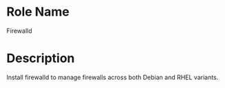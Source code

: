 Role Name
=========

Firewalld

Description
===========

Install firewalld to manage firewalls across both Debian and RHEL
variants.


